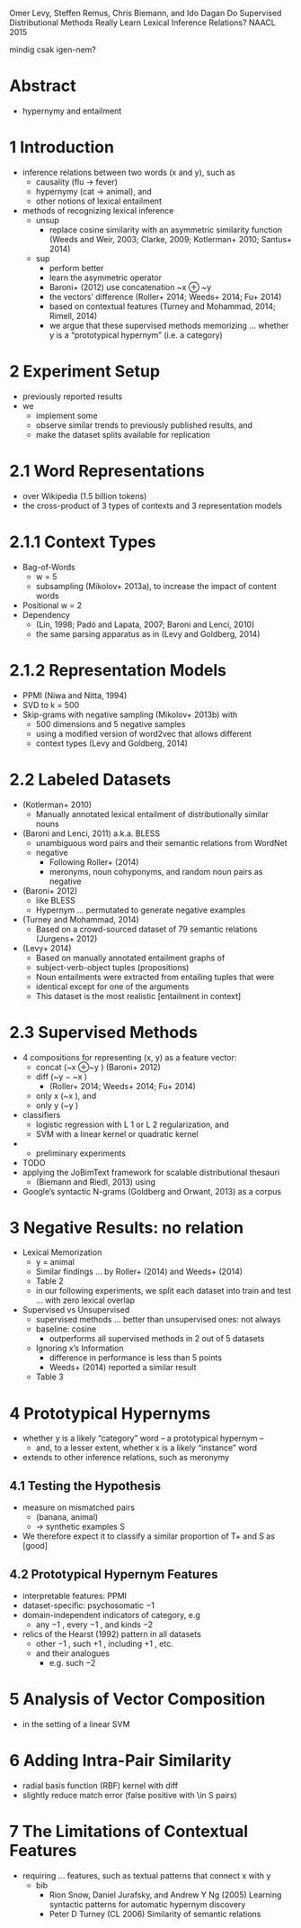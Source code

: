 Omer Levy, Steffen Remus, Chris Biemann, and Ido Dagan
Do Supervised Distributional Methods Really Learn Lexical Inference Relations?
NAACL 2015

mindig csak igen-nem?

# Abstract

* hypernymy and entailment

# 1 Introduction 

* inference relations between two words (x and y), such as
  * causality (flu → fever)
  * hypernymy (cat → animal), and
  * other notions of lexical entailment
* methods of recognizing lexical inference
  * unsup
    * replace cosine similarity with an asymmetric similarity function 
      (Weeds and Weir, 2003; Clarke, 2009; Kotlerman+ 2010; Santus+ 2014)
  * sup
    * perform better
    * learn the asymmetric operator
    * Baroni+ (2012) use concatenation ~x ⊕ ~y
    * the vectors’ difference
      (Roller+ 2014; Weeds+ 2014; Fu+ 2014)
    * based on contextual features
      (Turney and Mohammad, 2014; Rimell, 2014)
    * we argue that these supervised methods memorizing 
      ... whether y is a “prototypical hypernym” (i.e. a category)

# 2 Experiment Setup

* previously reported results
* we
  * implement some
  * observe similar trends to previously published results, and
  * make the dataset splits available for replication

# 2.1 Word Representations

* over Wikipedia (1.5 billion tokens)
* the cross-product of 3 types of contexts and 3 representation models

# 2.1.1 Context Types

* Bag-of-Words
  * w = 5
  * subsampling (Mikolov+ 2013a), to increase the impact of content words
* Positional w = 2
* Dependency
  * (Lin, 1998; Padó and Lapata, 2007; Baroni and Lenci, 2010)
  * the same parsing apparatus as in (Levy and Goldberg, 2014)

# 2.1.2 Representation Models

* PPMI (Niwa and Nitta, 1994)
* SVD to k = 500
* Skip-grams with negative sampling (Mikolov+ 2013b) with
  * 500 dimensions and 5 negative samples
  * using a modified version of word2vec that allows different
  * context types (Levy and Goldberg, 2014)

# 2.2 Labeled Datasets

* (Kotlerman+ 2010)
  * Manually annotated lexical entailment of distributionally similar nouns
* (Baroni and Lenci, 2011) a.k.a. BLESS
  * unambiguous word pairs and their semantic relations from WordNet
  * negative
    * Following Roller+ (2014)
    * meronyms, noun cohyponyms, and random noun pairs as negative
* (Baroni+ 2012)
  * like BLESS
  * Hypernym ... permutated to generate negative examples
* (Turney and Mohammad, 2014)
  * Based on a crowd-sourced dataset of 79 semantic relations
    (Jurgens+ 2012)
* (Levy+ 2014)
  * Based on manually annotated entailment graphs of
  * subject-verb-object tuples (propositions)
  * Noun entailments were extracted from entailing tuples that were
  * identical except for one of the arguments
  * This dataset is the most realistic [entailment in context]

# 2.3 Supervised Methods

* 4 compositions for representing (x, y) as a feature vector:
  * concat (~x ⊕~y ) (Baroni+ 2012)
  * diff (~y − ~x )
    * (Roller+ 2014; Weeds+ 2014; Fu+ 2014)
  * only x (~x ), and
  * only y (~y )
* classifiers
  * logistic regression with L 1 or L 2 regularization, and
  * SVM with a linear kernel or quadratic kernel
* + preliminary experiments
* TODO
* applying the JoBimText framework for scalable distributional thesauri
  * (Biemann and Riedl, 2013) using
* Google’s syntactic N-grams (Goldberg and Orwant, 2013) as a corpus

# 3 Negative Results: no relation

* Lexical Memorization
  * y = animal
  * Similar findings ... by Roller+ (2014) and Weeds+ (2014)
  * Table 2
  * in our following experiments, we split each dataset into train and test
    ... with zero lexical overlap
* Supervised vs Unsupervised
  * supervised methods ... better than unsupervised ones: not always
  * baseline: cosine
    * outperforms all supervised methods in 2 out of 5 datasets
  * Ignoring x’s Information
    * difference in performance is less than 5 points
    * Weeds+ (2014) reported a similar result
  * Table 3

# 4 Prototypical Hypernyms

* whether y is a likely “category” word – a prototypical hypernym –
  * and, to a lesser extent, whether x is a likely “instance” word
* extends to other inference relations, such as meronymy

## 4.1 Testing the Hypothesis

* measure on mismatched pairs
  * (banana, animal)
  * -> synthetic examples S
* We therefore expect it to classify a similar proportion of T+ and S as [good]

## 4.2 Prototypical Hypernym Features

* interpretable features: PPMI
* dataset-specific: psychosomatic −1
* domain-independent indicators of category, e.g
  * any −1 , every −1 , and kinds −2
* relics of the Hearst (1992) pattern in all datasets
  * other −1 , such +1 , including +1 , etc.
  * and their analogues
    * e.g. such −2

# 5 Analysis of Vector Composition

* in the setting of a linear SVM

# 6 Adding Intra-Pair Similarity

* radial basis function (RBF) kernel with diff
* slightly reduce match error (false positive with \in S pairs)

# 7 The Limitations of Contextual Features

* requiring ... features, such as textual patterns that connect x with y
  * bib
    * Rion Snow, Daniel Jurafsky, and Andrew Y Ng (2005)
      Learning syntactic patterns for automatic hypernym discovery
    * Peter D Turney (CL 2006)
      Similarity of semantic relations
